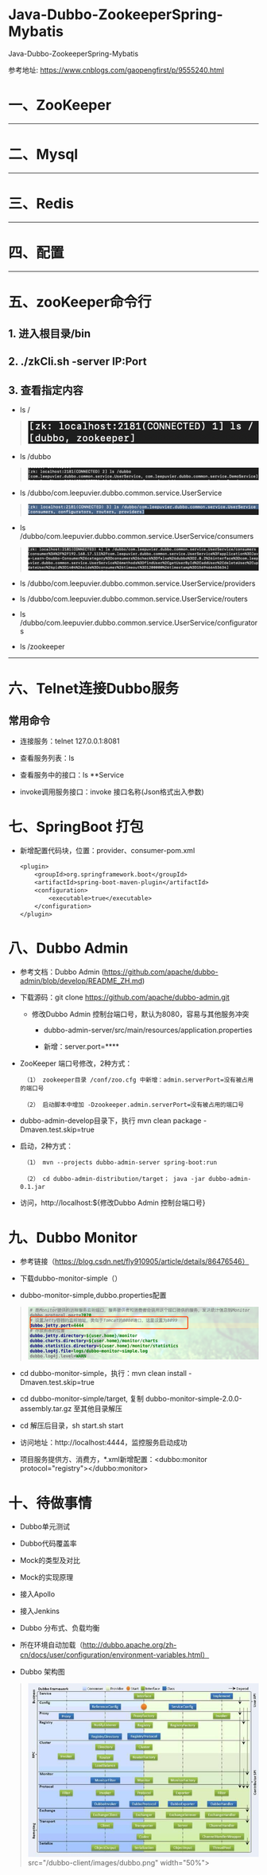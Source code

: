 # Java-Dubbo-ZookeeperSpring-Mybatis
Java-Dubbo-ZookeeperSpring-Mybatis

参考地址: <u> https://www.cnblogs.com/gaopengfirst/p/9555240.html </u>

# 一、ZooKeeper

- - -

# 二、Mysql

- - -

# 三、Redis

- - -

# 四、配置

- - -

# 五、zooKeeper命令行

## 1. 进入根目录/bin 
    
## 2. ./zkCli.sh -server IP:Port
    
## 3. 查看指定内容

- ls /
 
>![终端展示](./dubbo-client/images/zk_ls.png)
    
- ls /dubbo
   
>![终端展示](./dubbo-client/images/zk_ls_dubbo_.png)

- ls /dubbo/com.leepuvier.dubbo.common.service.UserService
   
>![终端展示](./dubbo-client/images/zk_ls_dubbo_service.png)  

- ls /dubbo/com.leepuvier.dubbo.common.service.UserService/consumers
    
>![终端展示](./dubbo-client/images/zk_ls_dubbo_service_consumer.png) 
  
- ls /dubbo/com.leepuvier.dubbo.common.service.UserService/providers
       
- ls /dubbo/com.leepuvier.dubbo.common.service.UserService/routers
       
- ls /dubbo/com.leepuvier.dubbo.common.service.UserService/configurators
   
- ls /zookeeper
    
- - -

# 六、Telnet连接Dubbo服务

## 常用命令

- 连接服务：telnet 127.0.0.1:8081

- 查看服务列表：ls

- 查看服务中的接口：ls **Service

- invoke调用服务接口：invoke 接口名称(Json格式出入参数)

# 七、SpringBoot 打包

- 新增配置代码块，位置：provider、consumer-pom.xml
   ```
   <plugin>
       <groupId>org.springframework.boot</groupId>
       <artifactId>spring-boot-maven-plugin</artifactId>
       <configuration>
           <executable>true</executable>
       </configuration>
   </plugin>
   ```
# 八、Dubbo Admin

- 参考文档：Dubbo Admin (https://github.com/apache/dubbo-admin/blob/develop/README_ZH.md)

- 下载源码：git clone https://github.com/apache/dubbo-admin.git

  - 修改Dubbo Admin 控制台端口号，默认为8080，容易与其他服务冲突
    - dubbo-admin-server/src/main/resources/application.properties

    - 新增：server.port=****

- ZooKeeper 端口号修改，2种方式：
    
       （1） zookeeper目录 /conf/zoo.cfg 中新增：admin.serverPort=没有被占用的端口号
       
       （2） 启动脚本中增加 -Dzookeeper.admin.serverPort=没有被占用的端口号
       
- dubbo-admin-develop目录下，执行 mvn clean package -Dmaven.test.skip=true

- 启动，2种方式：

       （1） mvn --projects dubbo-admin-server spring-boot:run
        
       （2） cd dubbo-admin-distribution/target； java -jar dubbo-admin-0.1.jar
       
- 访问，http://localhost:${修改Dubbo Admin 控制台端口号}    

# 九、Dubbo Monitor

- 参考链接（https://blog.csdn.net/fly910905/article/details/86476546）

- 下载dubbo-monitor-simple（）

- dubbo-monitor-simple,dubbo.properties配置

>![dubbo.properties配置](./dubbo-client/images/dubbo_monitor.png)    

- cd dubbo-monitor-simple，执行：mvn clean install -Dmaven.test.skip=true

- cd dubbo-monitor-simple/target, 复制 dubbo-monitor-simple-2.0.0-assembly.tar.gz 至其他目录解压

- cd 解压后目录，sh start.sh start

- 访问地址：http://localhost:4444，监控服务启动成功

- 项目服务提供方、消费方，*.xml新增配置：<dubbo:monitor protocol="registry"></dubbo:monitor>

       
# 十、待做事情

- Dubbo单元测试

- Dubbo代码覆盖率

- Mock的类型及对比

- Mock的实现原理

- 接入Apollo

- 接入Jenkins

- Dubbo 分布式、负载均衡

- 所在环境自动加载（http://dubbo.apache.org/zh-cn/docs/user/configuration/environment-variables.html）

- Dubbo 架构图

>![终端展示](./dubbo-client/images/dubbo.png)  src="/dubbo-client/images/dubbo.png" width="50%">